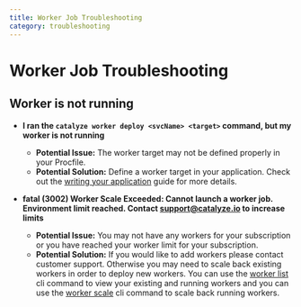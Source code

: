 ```yaml
---
title: Worker Job Troubleshooting
category: troubleshooting
---
```


# Worker Job Troubleshooting

## Worker is not running 
- **I ran the `catalyze worker deploy <svcName> <target>` command, but my worker is not running**
	- **Potential Issue:** The worker target may not be defined properly in your Procfile.
	- **Potential Solution:** Define a worker target in your application. Check out the [writing your application](https://resources.catalyze.io/stratum/articles/writing-your-application/) guide for more details.

- **fatal (3002) Worker Scale Exceeded: Cannot launch a worker job. Environment limit reached. Contact support@catalyze.io to increase limits**
	- **Potential Issue:** You may not have any workers for your subscription or you have reached your worker limit for your subscription.
	- **Potential Solution:** If you would like to add workers please contact customer support.  Otherwise you may need to scale back existing workers in order to deploy new workers. You can use the [worker list](https://resources.catalyze.io/paas/paas-cli-reference/#worker-list) cli command to view your existing and running workers and you can use the [worker scale](https://resources.catalyze.io/paas/paas-cli-reference/#worker-scale) cli command to scale back running workers.
